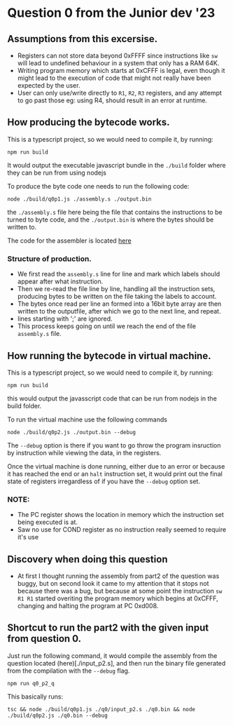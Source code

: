 # Question 0 from the Junior dev '23

## Assumptions from this excersise.
- Registers can not store data beyond 0xFFFF since instructions like `sw` will lead to undefined behaviour in a system that only has a RAM 64K.
- Writing program memory which starts at 0xCFFF is legal, even though it might lead to the execution of code that might not really have been expected by the user.
- User can only use/write directly to `R1`, `R2`, `R3` registers, and any attempt to go past those eg: using R4, should result in an error at runtime.

## How producing the bytecode works.
This is a typescript project, so we would need to compile it, by running:

```shell
npm run build
```

It would output the executable javascript bundle in the `./build` folder where they can be run from using nodejs

To produce the byte code one needs to run the following code:
```shell
node ./build/q0p1.js ./assembly.s ./output.bin
```

the `./assembly.s` file here being the file that contains the instructions
to be turned to byte code, and the `./output.bin` is where the bytes should be written to.

The code for the assembler is located [here](./q0p1.ts)

### Structure of production.
- We first read the `assembly.s` line for line and mark which labels should appear after what instruction.
- Then we re-read the file line by line, handling all the instruction sets, producing bytes to be written on the file taking the labels to account.
- The bytes once read per line an formed into a 16bit byte array are then written to the outputfile, after which we go to the next line, and repeat.
- lines starting with ';' are ignored.
- This process keeps going on until we reach the end of the file `assembly.s` file.


## How running the bytecode in virtual machine.
This is a typescript project, so we would need to compile it, by running:

```shell
npm run build
```

this would output the javasscript code that can be run from nodejs in the build folder.

To run the virtual machine use the following commands
```shell
node ./build/q0p2.js ./output.bin --debug
```

The `--debug` option is there if you want to go throw the program insruction by instruction while viewing the data, in the registers.

Once the virtual machine is done running, either due to an error or because it has reached the end or an `halt` instruction set, it would print out the final state of registers irregardless of if you have the `--debug` option set.

### NOTE:
- The PC register shows the location in memory which the instruction set being executed is at.
- Saw no use for COND register as no instruction really seemed to require it's use

## Discovery when doing this question

- At first I thought running the assembly from part2 of the question was buggy, but on second look it came to my attention that it stops not because there was a bug, but because at some point the instruction `sw R1 R1` started overiting the program memory which begins at 0xCFFF, changing and halting the program at PC 0xd008.

## Shortcut to run the part2 with the given input from question 0.
Just run the following command, it would compile the assembly from the question located (here)[./input_p2.s], and then run the binary file generated from the compilation with the `--debug` flag.

```shell
npm run q0_p2_q
```

This basically runs:
```shell
tsc && node ./build/q0p1.js ./q0/input_p2.s ./q0.bin && node ./build/q0p2.js ./q0.bin --debug
```
